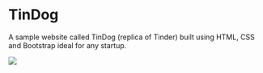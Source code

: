 # TinDog

A sample website called TinDog (replica of Tinder) built using HTML, CSS and Bootstrap ideal for any startup.

![](https://i.imgur.com/EjSWhzx.png)



